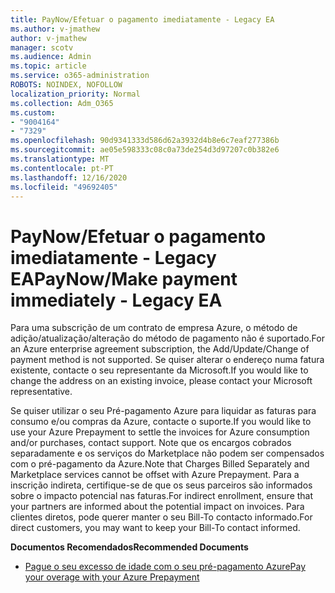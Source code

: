 ```yaml
---
title: PayNow/Efetuar o pagamento imediatamente - Legacy EA
ms.author: v-jmathew
author: v-jmathew
manager: scotv
ms.audience: Admin
ms.topic: article
ms.service: o365-administration
ROBOTS: NOINDEX, NOFOLLOW
localization_priority: Normal
ms.collection: Adm_O365
ms.custom:
- "9004164"
- "7329"
ms.openlocfilehash: 90d9341333d586d62a3932d4b8e6c7eaf277386b
ms.sourcegitcommit: ae05e598333c08c0a73de254d3d97207c0b382e6
ms.translationtype: MT
ms.contentlocale: pt-PT
ms.lasthandoff: 12/16/2020
ms.locfileid: "49692405"
---
```

# <a name="paynowmake-payment-immediately---legacy-ea"></a><span data-ttu-id="6e089-102">PayNow/Efetuar o pagamento imediatamente - Legacy EA</span><span class="sxs-lookup"><span data-stu-id="6e089-102">PayNow/Make payment immediately - Legacy EA</span></span>

<span data-ttu-id="6e089-103">Para uma subscrição de um contrato de empresa Azure, o método de adição/atualização/alteração do método de pagamento não é suportado.</span><span class="sxs-lookup"><span data-stu-id="6e089-103">For an Azure enterprise agreement subscription, the Add/Update/Change of payment method is not supported.</span></span> <span data-ttu-id="6e089-104">Se quiser alterar o endereço numa fatura existente, contacte o seu representante da Microsoft.</span><span class="sxs-lookup"><span data-stu-id="6e089-104">If you would like to change the address on an existing invoice, please contact your Microsoft representative.</span></span>

<span data-ttu-id="6e089-105">Se quiser utilizar o seu Pré-pagamento Azure para liquidar as faturas para consumo e/ou compras da Azure, contacte o suporte.</span><span class="sxs-lookup"><span data-stu-id="6e089-105">If you would like to use your Azure Prepayment to settle the invoices for Azure consumption and/or purchases, contact support.</span></span> <span data-ttu-id="6e089-106">Note que os encargos cobrados separadamente e os serviços do Marketplace não podem ser compensados com o pré-pagamento da Azure.</span><span class="sxs-lookup"><span data-stu-id="6e089-106">Note that Charges Billed Separately and Marketplace services cannot be offset with Azure Prepayment.</span></span> <span data-ttu-id="6e089-107">Para a inscrição indireta, certifique-se de que os seus parceiros são informados sobre o impacto potencial nas faturas.</span><span class="sxs-lookup"><span data-stu-id="6e089-107">For indirect enrollment, ensure that your partners are informed about the potential impact on invoices.</span></span> <span data-ttu-id="6e089-108">Para clientes diretos, pode querer manter o seu Bill-To contacto informado.</span><span class="sxs-lookup"><span data-stu-id="6e089-108">For direct customers, you may want to keep your Bill-To contact informed.</span></span>

<span data-ttu-id="6e089-109">**Documentos Recomendados**</span><span class="sxs-lookup"><span data-stu-id="6e089-109">**Recommended Documents**</span></span>

- [<span data-ttu-id="6e089-110">Pague o seu excesso de idade com o seu pré-pagamento Azure</span><span class="sxs-lookup"><span data-stu-id="6e089-110">Pay your overage with your Azure Prepayment</span></span>](https://docs.microsoft.com/azure/cost-management-billing/manage/ea-portal-enrollment-invoices#pay-your-overage-with-your-azure-prepayment)
